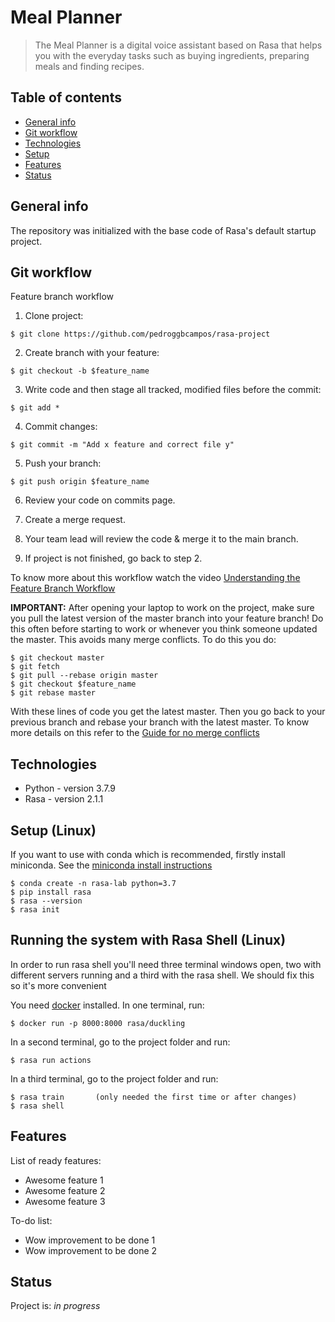 # Meal Planner
> The Meal Planner is a digital voice assistant based on Rasa that helps you with the everyday tasks such as buying ingredients, preparing meals and finding recipes.

## Table of contents
* [General info](#general-info)
* [Git workflow](#git-workflow)
* [Technologies](#technologies)
* [Setup](#setup)
* [Features](#features)
* [Status](#status)

## General info
The repository was initialized with the base code of Rasa's default startup project.

## Git workflow
Feature branch workflow
1. Clone project:
```
$ git clone https://github.com/pedroggbcampos/rasa-project
```
2. Create branch with your feature:
```
$ git checkout -b $feature_name
```
3. Write code and then stage all tracked, modified files before the commit:
```
$ git add *
```
4. Commit changes:
```
$ git commit -m "Add x feature and correct file y"
```
5. Push your branch:
```
$ git push origin $feature_name
```
6. Review your code on commits page.

7. Create a merge request.

8. Your team lead will review the code & merge it to the main branch.

9. If project is not finished, go back to step 2.

To know more about this workflow watch the video [Understanding the Feature Branch Workflow](https://www.youtube.com/watch?v=JUpKDkb4Zhc&ab_channel=TechSnips)

**IMPORTANT:**
After opening your laptop to work on the project, make sure you pull the latest version of the master branch into your feature branch!
Do this often before starting to work or whenever you think someone updated the master. This avoids many merge conflicts. To do this you do:
```
$ git checkout master
$ git fetch
$ git pull --rebase origin master
$ git checkout $feature_name
$ git rebase master
```

With these lines of code you get the latest master. Then you go back to your previous branch and rebase your branch with the latest master.
To know more details on this refer to the [Guide for no merge conflicts](https://geshan.com.np/blog/2016/04/3-simple-rules-for-less-or-no-git-conflicts/)

## Technologies
* Python - version 3.7.9
* Rasa - version 2.1.1

## Setup (Linux)
If you want to use with conda which is recommended, firstly install miniconda. See the [miniconda install instructions](https://docs.conda.io/en/latest/miniconda.html)
```
$ conda create -n rasa-lab python=3.7
$ pip install rasa
$ rasa --version
$ rasa init
```

## Running the system with Rasa Shell (Linux)
In order to run rasa shell you'll need three terminal windows open, two with different servers running and a third with the rasa shell. We should fix this so it's more convenient

You need [docker](https://www.docker.com) installed. In one terminal, run:
```
$ docker run -p 8000:8000 rasa/duckling
```
In a second terminal, go to the project folder and run:
```
$ rasa run actions
```
In a third terminal, go to the project folder and run:
```
$ rasa train       (only needed the first time or after changes)
$ rasa shell
```

## Features
List of ready features:
* Awesome feature 1
* Awesome feature 2
* Awesome feature 3

To-do list:
* Wow improvement to be done 1
* Wow improvement to be done 2

## Status
Project is: _in progress_
